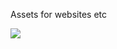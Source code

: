 Assets for websites etc

![](https://github.com/thorchain/Resources/blob/master/Assets/png/Aesir.png)
